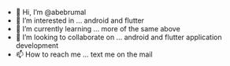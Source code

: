 - 👋 Hi, I’m @abebrumal
- 👀 I’m interested in ... android and flutter
- 🌱 I’m currently learning ... more of the same above
- 💞️ I’m looking to collaborate on ... android and flutter application development 
- 📫 How to reach me ... text me on the mail

<!---
abebrumal/abebrumal is a ✨ special ✨ repository because its `README.md` (this file) appears on your GitHub profile.
You can click the Preview link to take a look at your changes.
--->

